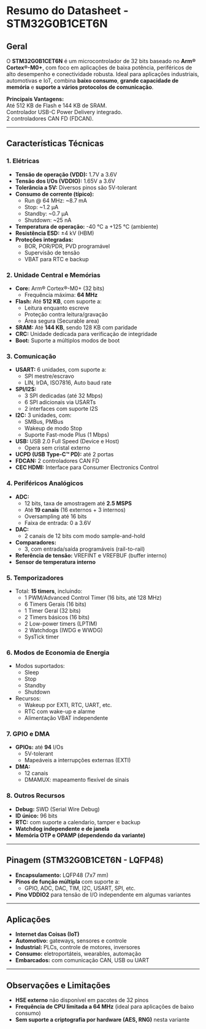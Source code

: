 # Resumo do Datasheet - STM32G0B1CET6N

## Geral
O **STM32G0B1CET6N** é um microcontrolador de 32 bits baseado no **Arm® Cortex®-M0+**, com foco em aplicações de baixa potência, periféricos de alto desempenho e conectividade robusta. Ideal para aplicações industriais, automotivas e IoT, combina **baixo consumo**, **grande capacidade de memória** e **suporte a vários protocolos de comunicação**.

**Principais Vantagens:**  
  Até 512 KB de Flash e 144 KB de SRAM.  
  Controlador USB-C Power Delivery integrado.  
  2 controladores CAN FD (FDCAN).

--- 

## Características Técnicas
### 1. Elétricas
- **Tensão de operação (VDD):** 1.7V a 3.6V  
- **Tensão dos I/Os (VDDIO):** 1.65V a 3.6V  
- **Tolerância a 5V:** Diversos pinos são 5V-tolerant
- **Consumo de corrente (típico):**
  - Run @ 64 MHz: ~8.7 mA
  - Stop: ~1.2 µA
  - Standby: ~0.7 µA
  - Shutdown: ~25 nA
- **Temperatura de operação:** -40 °C a +125 °C (ambiente)
- **Resistência ESD:** ±4 kV (HBM)
- **Proteções integradas:**
  - BOR, POR/PDR, PVD programável
  - Supervisão de tensão
  - VBAT para RTC e backup

### 2. Unidade Central e Memórias
- **Core:** Arm® Cortex®-M0+ (32 bits)
  - Frequência máxima: **64 MHz**
- **Flash:** Até **512 KB**, com suporte a:
  - Leitura enquanto escreve
  - Proteção contra leitura/gravação
  - Área segura (Securable area)
- **SRAM:** Até **144 KB**, sendo 128 KB com paridade
- **CRC:** Unidade dedicada para verificação de integridade
- **Boot:** Suporte a múltiplos modos de boot

### 3. Comunicação
- **USART:** 6 unidades, com suporte a:
  - SPI mestre/escravo
  - LIN, IrDA, ISO7816, Auto baud rate
- **SPI/I2S:**
  - 3 SPI dedicadas (até 32 Mbps)
  - 6 SPI adicionais via USARTs
  - 2 interfaces com suporte I2S
- **I2C:** 3 unidades, com:
  - SMBus, PMBus
  - Wakeup de modo Stop
  - Suporte Fast-mode Plus (1 Mbps)
- **USB:** USB 2.0 Full Speed (Device e Host)
  - Opera sem cristal externo
- **UCPD (USB Type-C™ PD):** até 2 portas
- **FDCAN:** 2 controladores CAN FD
- **CEC HDMI:** Interface para Consumer Electronics Control

### 4. Periféricos Analógicos
- **ADC:**
  - 12 bits, taxa de amostragem até **2.5 MSPS**
  - Até **19 canais** (16 externos + 3 internos)
  - Oversampling até 16 bits
  - Faixa de entrada: 0 a 3.6V
- **DAC:**
  - 2 canais de 12 bits com modo sample-and-hold
- **Comparadores:**
  - 3, com entrada/saída programáveis (rail-to-rail)
- **Referência de tensão:** VREFINT e VREFBUF (buffer interno)
- **Sensor de temperatura interno**

### 5. Temporizadores
- Total: **15 timers**, incluindo:
  - 1 PWM/Advanced Control Timer (16 bits, até 128 MHz)
  - 6 Timers Gerais (16 bits)
  - 1 Timer Geral (32 bits)
  - 2 Timers básicos (16 bits)
  - 2 Low-power timers (LPTIM)
  - 2 Watchdogs (IWDG e WWDG)
  - SysTick timer

### 6. Modos de Economia de Energia
- Modos suportados:
  - Sleep
  - Stop
  - Standby
  - Shutdown
- Recursos:
  - Wakeup por EXTI, RTC, UART, etc.
  - RTC com wake-up e alarme
  - Alimentação VBAT independente

### 7. GPIO e DMA
- **GPIOs:** até **94** I/Os
  - 5V-tolerant
  - Mapeáveis a interrupções externas (EXTI)
- **DMA:**
  - 12 canais
  - DMAMUX: mapeamento flexível de sinais

### 8. Outros Recursos
- **Debug:** SWD (Serial Wire Debug)
- **ID único:** 96 bits
- **RTC:** com suporte a calendario, tamper e backup
- **Watchdog independente e de janela**
- **Memória OTP e OPAMP (dependendo da variante)**

---

## Pinagem (STM32G0B1CET6N - LQFP48)
- **Encapsulamento:** LQFP48 (7x7 mm)
- **Pinos de função múltipla** com suporte a:
  - GPIO, ADC, DAC, TIM, I2C, USART, SPI, etc.
- **Pino VDDIO2** para tensão de I/O independente em algumas variantes

---

## Aplicações
- **Internet das Coisas (IoT)**
- **Automotivo:** gateways, sensores e controle
- **Industrial:** PLCs, controle de motores, inversores
- **Consumo:** eletroportáteis, wearables, automação
- **Embarcados:** com comunicação CAN, USB ou UART

---

## Observações e Limitações
- **HSE externo** não disponível em pacotes de 32 pinos
- **Frequência de CPU limitada a 64 MHz** (ideal para aplicações de baixo consumo)
- **Sem suporte a criptografia por hardware (AES, RNG)** nesta variante

